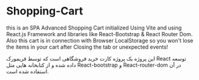 # Shopping-Cart
this is an SPA Advanced Shopping Cart initialized Using Vite and using React.js Framework and libraries like React-Bootstrap & React Router Dom. Also this cart is in connection with Browser LocalStorage so you won't lose the items in your cart after Closing the tab or unexpected events!



این پروژه یک پروژه کارت خرید فروشگاهی است  که توسط فریمورک React توسعه داده شده و از کتابخانه هایی مثل React-bootstrap و React-router-dom در آن استفاده شده است.


